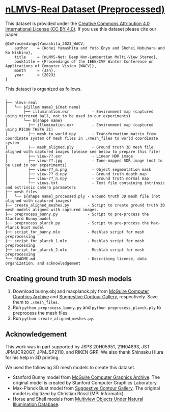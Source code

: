 # [nLMVS-Real Dataset (Preprocessed)](https://github.com/kyotovision-public/nLMVS-Net)

This dataset is provided under the [Creative Commons Attribution 4.0 International License (CC BY 4.0)](http://creativecommons.org/licenses/by/4.0/). If you use this dataset please cite our paper.

```
@InProceedings{Yamashita_2023_WACV,
    author    = {Kohei Yamashita and Yuto Enyo and Shohei Nobuhara and Ko Nishino},
    title     = {nLMVS-Net: Deep Non-Lambertian Multi-View Stereo},
    booktitle = {Proceedings of the IEEE/CVF Winter Conference on Applications of Computer Vision (WACV)},
    month     = {Jan},
    year      = {2023}
}
```

This dataset is organized as follows.

```
.
├── nlmvs-real
│   └── ${illum name}_${mat name}
│       ├── illumination.exr          - Environment map (captured using mirrored ball, not to be used in our experiments)
│       └── ${shape name}
│         ├── illumination.exr        - Environment map (captured using RICOH THETA Z1)
│         ├── mesh_to_world.npy       - Transformation matrix from coordinate system of mesh files in ./mesh_files to world coordinate system
│         ├── mesh_aligned.ply        - Ground truth 3D mesh file aligned with captured images (please see below to prepare this file)
│         ├── view-??.exr             - Linear HDR image
│         ├── view-??.jpg             - Tone-mapped SDR image (not to be used in our experiments)
│         ├── view-??_m.png           - Object segmentation mask
│         ├── view-??_d.npy           - Ground truth depth map
│         ├── view-??_n.npy           - Ground truth normal map
│         └── views.txt               - Text file containing intrinsic and extrinsic camera parameters
├── mesh_files
│   └── ${shape name}_processed.ply - Ground truth 3D mesh file (not aligned with captured images)
├── create_aligned_meshes.py        - Script to create ground truth 3D mesh models aligned with captured images.
├── preprocess_bunny.py             - Script to pre-process the Stanford Bunny model
├── preprocess_planck.py            - Script to pre-process the Max-Planck Bust model
├── script_for_bunny.mlx            - Meshlab script for mesh preprocessing
├── script_for_planck_1.mlx         - Meshlab script for mesh preprocessing
├── script_for_planck_2.mlx         - Meshlab script for mesh preprocessing
└── README.md                       - Describing license, data organization, and acknowledgement
```


## Creating ground truth 3D mesh models
1. Download bunny.obj and maxplanck.ply from [McGuire Computer Graphics Archive](https://casual-effects.com/data/) and [Suggestive Contour Gallery](https://gfx.cs.princeton.edu/proj/sugcon/models/), respectively. Save them to ```./mesh_files```.
2. Run ```python preprocess_bunny.py``` and ```python preprocess_planck.ply``` to preprocess the mesh files.
3. Run ```python create_aligned_meshes.py```.

## Acknowledgement
This work was in part supported by JSPS 20H05951, 21H04893, JST JPMJCR20G7, JPMJSP2110, and RIKEN GRP. We also thank Shinsaku Hiura for his help in 3D printing.

We used the following 3D mesh models to create this dataset. 
- Stanford Bunny model from [McGuire Computer Graphics Archive](https://casual-effects.com/data/). The original model is created by Stanford Computer Graphics Laboratory.
- Max-Planck Bust model from [Suggestive Contour Gallery](https://gfx.cs.princeton.edu/proj/sugcon/models/). The original model is digitized by Christian Rössl (MPI Informatik).
- Horse and Shell models from [Multiview Objects Under Natural Illumination Database](https://vision.ist.i.kyoto-u.ac.jp/codeanddata/multinatgeom/).
